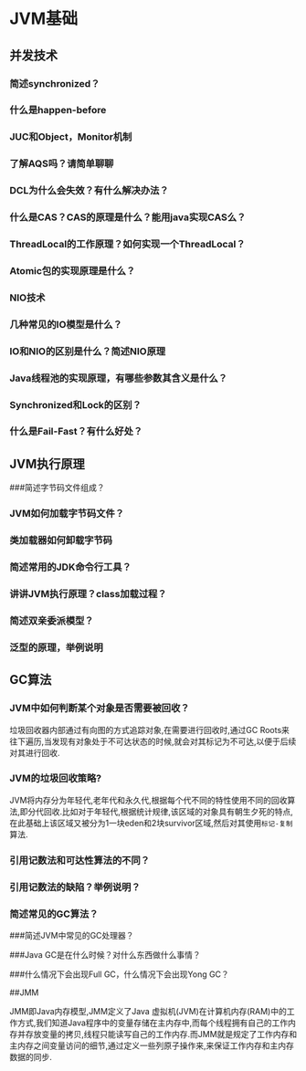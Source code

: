 # JVM基础



## 并发技术

### 简述synchronized？

### 什么是happen-before

### JUC和Object，Monitor机制

### 了解AQS吗？请简单聊聊

### DCL为什么会失效？有什么解决办法？

### 什么是CAS？CAS的原理是什么？能用java实现CAS么？

### ThreadLocal的工作原理？如何实现一个ThreadLocal？

### Atomic包的实现原理是什么？

### NIO技术

### 几种常见的IO模型是什么？

### IO和NIO的区别是什么？简述NIO原理

### Java线程池的实现原理，有哪些参数其含义是什么？

### Synchronized和Lock的区别？

### 什么是Fail-Fast？有什么好处？





## JVM执行原理

###简述字节码文件组成？

### JVM如何加载字节码文件？

### 类加载器如何卸载字节码

### 简述常用的JDK命令行工具？

### 讲讲JVM执行原理？class加载过程？

### 简述双亲委派模型？

### 泛型的原理，举例说明



## GC算法

### JVM中如何判断某个对象是否需要被回收？

垃圾回收器内部通过有向图的方式追踪对象,在需要进行回收时,通过GC Roots来往下遍历,当发现有对象处于不可达状态的时候,就会对其标记为不可达,以便于后续对其进行回收.

### JVM的垃圾回收策略?

JVM将内存分为年轻代,老年代和永久代,根据每个代不同的特性使用不同的回收算法,即分代回收.比如对于年轻代,根据统计规律,该区域的对象具有朝生夕死的特点,在此基础上该区域又被分为1一块eden和2块survivor区域,然后对其使用`标记-复制`算法.

### 引用记数法和可达性算法的不同？

### 引用记数法的缺陷？举例说明？

### 简述常见的GC算法？

###简述JVM中常见的GC处理器？

###Java GC是在什么时候？对什么东西做什么事情？

###什么情况下会出现Full GC，什么情况下会出现Yong GC？



##JMM

JMM即Java内存模型,JMM定义了Java 虚拟机(JVM)在计算机内存(RAM)中的工作方式,我们知道Java程序中的变量存储在主内存中,而每个线程拥有自己的工作内存并存放变量的拷贝,线程只能读写自己的工作内存.而JMM就是规定了工作内存和主内存之间变量访问的细节,通过定义一些列原子操作来,来保证工作内存和主内存数据的同步.